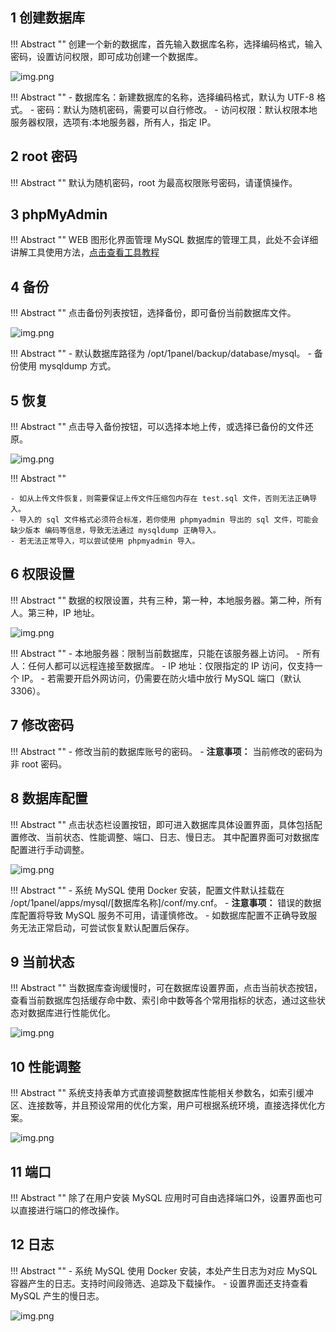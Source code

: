 ## 1 创建数据库

!!! Abstract ""
    创建一个新的数据库，首先输入数据库名称，选择编码格式，输入密码，设置访问权限，即可成功创建一个数据库。

![img.png](../../img/databases/create_mysql_db.png)

!!! Abstract ""
    - 数据库名：新建数据库的名称，选择编码格式，默认为 UTF-8 格式。
    - 密码：默认为随机密码，需要可以自行修改。
    - 访问权限：默认权限本地服务器权限，选项有:本地服务器，所有人，指定 IP。

## 2 root 密码

!!! Abstract ""
    默认为随机密码，root 为最高权限账号密码，请谨慎操作。

## 3 phpMyAdmin

!!! Abstract ""
    WEB 图形化界面管理 MySQL 数据库的管理工具，此处不会详细讲解工具使用方法，[点击查看工具教程](https://www.wpdaxue.com/series/phpmyadmin)

## 4 备份

!!! Abstract ""
    点击备份列表按钮，选择备份，即可备份当前数据库文件。

![img.png](../../img/databases/backup_mysql_db.png)

!!! Abstract ""
    - 默认数据库路径为 /opt/1panel/backup/database/mysql。
    - 备份使用 mysqldump 方式。


## 5 恢复

!!! Abstract ""
    点击导入备份按钮，可以选择本地上传，或选择已备份的文件还原。

![img.png](../../img/databases/recover_mysql_db.png)

!!! Abstract ""

    - 如从上传文件恢复，则需要保证上传文件压缩包内存在 test.sql 文件，否则无法正确导入。
    - 导入的 sql 文件格式必须符合标准，若你使用 phpmyadmin 导出的 sql 文件，可能会缺少版本 编码等信息，导致无法通过 mysqldump 正确导入。
    - 若无法正常导入，可以尝试使用 phpmyadmin 导入。

## 6 权限设置

!!! Abstract ""
    数据的权限设置，共有三种，第一种，本地服务器。第二种，所有人。第三种，IP 地址。

![img.png](../../img/databases/update_mysql_db_access.png)

!!! Abstract ""
    - 本地服务器：限制当前数据库，只能在该服务器上访问。
    - 所有人：任何人都可以远程连接至数据库。
    - IP 地址：仅限指定的 IP 访问，仅支持一个 IP。
    - 若需要开启外网访问，仍需要在防火墙中放行 MySQL 端口（默认3306）。

## 7 修改密码

!!! Abstract ""
    - 修改当前的数据库账号的密码。
    - **注意事项：** 当前修改的密码为非 root 密码。

## 8 数据库配置

!!! Abstract ""
    点击状态栏设置按钮，即可进入数据库具体设置界面，具体包括配置修改、当前状态、性能调整、端口、日志、慢日志。
    其中配置界面可对数据库配置进行手动调整。

![img.png](../../img/databases/mysql_conf.png)

!!! Abstract ""
    - 系统 MySQL 使用 Docker 安装，配置文件默认挂载在 /opt/1panel/apps/mysql/[数据库名称]/conf/my.cnf。
    - **注意事项：** 错误的数据库配置将导致 MySQL 服务不可用，请谨慎修改。
    - 如数据库配置不正确导致服务无法正常启动，可尝试恢复默认配置后保存。

## 9 当前状态

!!! Abstract ""
    当数据库查询缓慢时，可在数据库设置界面，点击当前状态按钮，查看当前数据库包括缓存命中数、索引命中数等各个常用指标的状态，通过这些状态对数据库进行性能优化。

![img.png](../../img/databases/mysql_status.png)

## 10 性能调整

!!! Abstract ""
    系统支持表单方式直接调整数据库性能相关参数名，如索引缓冲区、连接数等，并且预设常用的优化方案，用户可根据系统环境，直接选择优化方案。

![img.png](../../img/databases/mysql_variables.png)

## 11 端口

!!! Abstract ""
    除了在用户安装 MySQL 应用时可自由选择端口外，设置界面也可以直接进行端口的修改操作。

## 12 日志

!!! Abstract ""
    - 系统 MySQL 使用 Docker 安装，本处产生日志为对应 MySQL 容器产生的日志。支持时间段筛选、追踪及下载操作。
    - 设置界面还支持查看 MySQL 产生的慢日志。
    
![img.png](../../img/databases/mysql_log.png)
